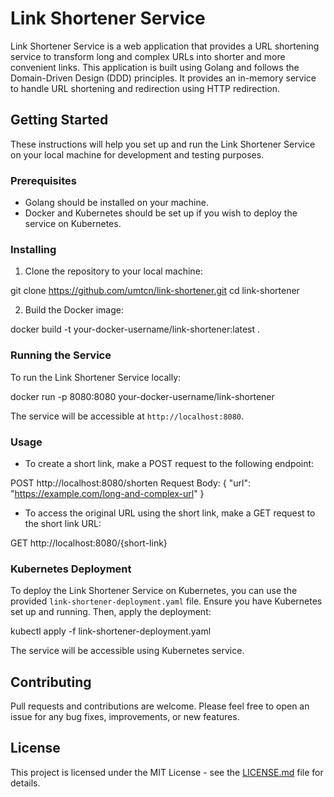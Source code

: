 # Link Shortener Service

Link Shortener Service is a web application that provides a URL shortening service to transform long and complex URLs into shorter and more convenient links. This application is built using Golang and follows the Domain-Driven Design (DDD) principles. It provides an in-memory service to handle URL shortening and redirection using HTTP redirection.

## Getting Started

These instructions will help you set up and run the Link Shortener Service on your local machine for development and testing purposes.

### Prerequisites

- Golang should be installed on your machine.
- Docker and Kubernetes should be set up if you wish to deploy the service on Kubernetes.

### Installing

1. Clone the repository to your local machine:

git clone https://github.com/umtcn/link-shortener.git
cd link-shortener

2. Build the Docker image:


docker build -t your-docker-username/link-shortener:latest .

### Running the Service

To run the Link Shortener Service locally:

docker run -p 8080:8080 your-docker-username/link-shortener

The service will be accessible at `http://localhost:8080`.

### Usage

- To create a short link, make a POST request to the following endpoint:

POST http://localhost:8080/shorten
Request Body: { "url": "https://example.com/long-and-complex-url" }

- To access the original URL using the short link, make a GET request to the short link URL:

GET http://localhost:8080/{short-link}

### Kubernetes Deployment

To deploy the Link Shortener Service on Kubernetes, you can use the provided `link-shortener-deployment.yaml` file. Ensure you have Kubernetes set up and running. Then, apply the deployment:

kubectl apply -f link-shortener-deployment.yaml

The service will be accessible using Kubernetes service.

## Contributing

Pull requests and contributions are welcome. Please feel free to open an issue for any bug fixes, improvements, or new features.

## License

This project is licensed under the MIT License - see the [LICENSE.md](LICENSE.md) file for details.